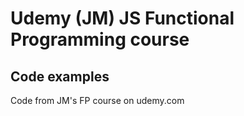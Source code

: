 # Udemy (JM) JS Functional Programming course
## Code examples

Code from JM's FP course on udemy.com